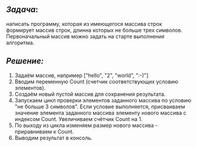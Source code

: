 ## *Задача*:
написать программу, которая из имеющегося массива строк формирует массив строк, длинна которых не больше трех символов. Первоначальный массив можно задать на старте выполнения алгоритма.

## *Решение:*
1. Задаём массив, например ["hello", "2", "world", ":-)"]
2. Вводим переменную Count (счетчик соответствующих условию элементов).
3. Создаём новый пустой массив для сохранения результата.
4. Запускаем цикл проверки элементов заданного массива по условию "не больше 3 символов". Если условие выполняется, присваиваем значение элемента заданного массива элементу нового массива с индексом Count. Увеличиваем счётчик Count на 1.
5. По выходу из цикла изменяем размер нового массива - приравниваем к Count.
6. Выводим результат в консоль.
